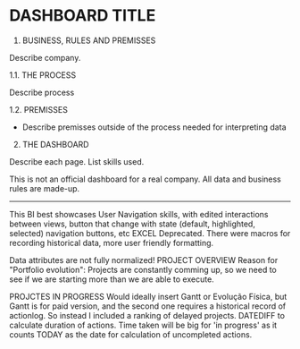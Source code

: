 # DASHBOARD TITLE

1. BUSINESS, RULES AND PREMISSES

Describe company.
 
1.1. THE PROCESS
	
Describe process

1.2. PREMISSES	
	
- Describe premisses outside of the process needed for interpreting data 

2. THE DASHBOARD

Describe each page.
List skills used.


This is not an official dashboard for a real company. All data and business rules are made-up.



*************

This BI best showcases User Navigation skills, with edited interactions between views, button that change with state (default, highlighted, selected) navigation buttons, etc
EXCEL
Deprecated. There were macros for recording historical data, more user friendly formatting.

Data attributes are not fully normalized!
PROJECT OVERVIEW
Reason for "Portfolio evolution": Projects are constantly comming up, so we need to see if we are starting more than we are able to execute.

PROJCTES IN PROGRESS
Would ideally insert Gantt or Evolução Física, but Gantt is for paid version, and the second one requires a historical record of actionlog. So instead I included a ranking of delayed projects.
DATEDIFF to calculate duration of actions.
Time taken will be big for 'in progress' as it counts TODAY as the date for calculation of uncompleted actions.
